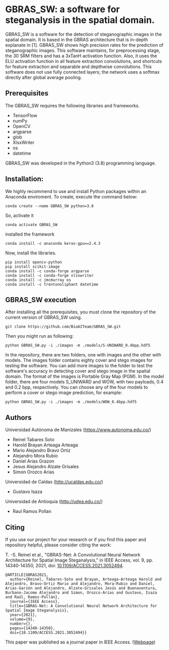 # GBRAS_SW: a software for steganalysis in the spatial domain.
GBRAS_SW is a software for the detection of steganographic images in the spatial domain. It is based in the GBRAS architecture that is in-depth explanate in [1]. GBRAS_SW shows high precision rates for the prediction of steganographic images. This software maintains, for preprocessing stage, the 30 SRM filters and has a 3xTanH activation function. Also, it uses the ELU activation function in all feature extraction convolutions, and shortcuts for feature extraction and separable and depthwise convolutions. This software does not use fully connected layers; the network uses a softmax directly after global average pooling.
## Prerequisites
The GBRAS_SW requires the following libraries and frameworks.

- TensorFlow 
-	numPy 
- OpenCV 
- argparse
- glob
- XlsxWriter
- os
- datetime


GBRAS_SW  was developed in the Python3 (3.8) programming language.

## Installation:
We highly recommend to use and install Python packages within an Anaconda enviroment. To create, execute the command below:
```
conda create --name GBRAS_SW python=3.8
```
So, activate it
```
conda activate GBRAS_SW 
```
installed the framework
```
conda install -c anaconda keras-gpu==2.4.3
```
Now, install the libraries.
```
pip install opencv-python
pip install scikit-image
conda install -c conda-forge argparse
conda install -c conda-forge xlsxwriter
conda install -c jmcmurray os
conda install -c trentonoliphant datetime
```
## GBRAS_SW execution
After installing all the prerequisites, you must clone the repository of the current version of GBRAS_SW using.
```
git clone https://github.com/BioAITeam/GBRAS_SW.git
```
Then you might run as following:
```
python GBRAS_SW.py -i ./images -m ./models/S-UNIWARD_0.4bpp.hdf5
```
In the repository, there are two folders, one with images and the other with models. The images folder contains eighty cover and stego images for testing the software. You can add more images to the folder to test the software's accuracy in detecting cover and stego image in the spatial domain.  The format of the images is Portable Gray Map (PGM). In the model folder, there are four models S_UNIWARD and WOW, with two payloads, 0.4 and 0.2 bpp, respectively. You can choose any of the four models to perform a cover or stego image prediction, for example:

```
python GBRAS_SW.py -i ./images -m ./models/WOW_0.4bpp.hdf5
```
## Authors
Universidad Autónoma de Manizales (https://www.autonoma.edu.co/)

- Reinel Tabares Soto
- Harold Brayan Arteaga Arteaga
- Mario Alejandro Bravo Ortiz
- Alejandro Mora Rubio
- Daniel Arias Grazon
- Jesus Alejandro Alzate Grisales
- Simon Orozco Arias

Universidad de Caldas (http://ucaldas.edu.co/)

- Gustavo Isaza

Universidad de Antioquia (http://udea.edu.co/)

- Raul Ramos Pollan

## Citing

If you use our project for your research or if you find this paper and repository helpful, please consider citing the work:

T. -S. Reinel et al., "GBRAS-Net: A Convolutional Neural Network Architecture for Spatial Image Steganalysis," in IEEE Access, vol. 9, pp. 14340-14350, 2021, doi: [10.1109/ACCESS.2021.3052494](https://doi.org/10.1109/ACCESS.2021.3052494). 

```
@ARTICLE{GBRAS2021,  
  author={Reinel, Tabares-Soto and Brayan, Arteaga-Arteaga Harold and Alejandro, Bravo-Ortiz Mario and Alejandro, Mora-Rubio and Daniel, Arias-Garzón and Alejandro, Alzate-Grisales Jesús and Buenaventura, Burbano-Jacome Alejandro and Simon, Orozco-Arias and Gustavo, Isaza and Raúl, Ramos-Pollán},  
  journal={IEEE Access},   
  title={GBRAS-Net: A Convolutional Neural Network Architecture for Spatial Image Steganalysis},   
  year={2021},  
  volume={9},  
  number={},  
  pages={14340-14350},  
  doi={10.1109/ACCESS.2021.3052494}}
```

This paper was published as a journal paper in IEEE Access. ([Webpage](https://ieeexplore.ieee.org/document/9328287))
